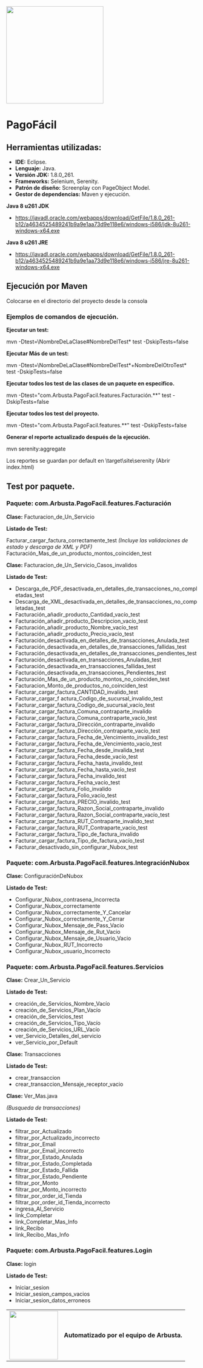 <img src="https://drive.google.com/uc?id=1hJSrL1jW94zsIrxLUG90cbfytQCI7Nnw" width="256">

# PagoFácil

## Herramientas utilizadas:
- **IDE:** Eclipse.
- **Lenguaje:** Java.
- **Versión JDK:** 1.8.0_261.
- **Frameworks:** Selenium, Serenity.
- **Patrón de diseño:** Screenplay con PageObject Model.
- **Gestor de dependencias:** Maven y ejecución. 

**Java 8 u261 JDK**
- https://javadl.oracle.com/webapps/download/GetFile/1.8.0_261-b12/a4634525489241b9a9e1aa73d9e118e6/windows-i586/jdk-8u261-windows-x64.exe

**Java 8 u261 JRE**
- https://javadl.oracle.com/webapps/download/GetFile/1.8.0_261-b12/a4634525489241b9a9e1aa73d9e118e6/windows-i586/jre-8u261-windows-x64.exe

## Ejecución por Maven

Colocarse en el directorio del proyecto desde la consola

### Ejemplos de comandos de ejecución.

**Ejecutar un test:**

mvn -Dtest=\NombreDeLaClase#NombreDelTest* test -DskipTests=false

**Ejecutar Más de un test:**

mvn -Dtest=\NombreDeLaClase#NombreDelTest*+NombreDelOtroTest* test -DskipTests=false

**Ejecutar todos los test de las clases de un paquete en especifico.**

mvn -Dtest="com.Arbusta.PagoFacil.features.Facturación.**" test -DskipTests=false

**Ejecutar todos los test del proyecto.**

mvn -Dtest="com.Arbusta.PagoFacil.features.**" test -DskipTests=false

**Generar el reporte actualizado después de la ejecución.**

mvn serenity:aggregate

Los reportes se guardan por default en \target\site\serenity (Abrir index.html)

## Test por paquete.

### Paquete: com.Arbusta.PagoFacil.features.Facturación
**Clase:** Facturacion_de_Un_Servicio

**Listado de Test:**

Facturar_cargar_factura_correctamente_test *(Incluye las validaciones de estado y descarga de XML y PDF)*
Facturación_Mas_de_un_producto_montos_coinciden_test

**Clase:** Facturacion_de_Un_Servicio_Casos_invalidos

**Listado de Test:**

* Descarga_de_PDF_desactivada_en_detalles_de_transacciones_no_completadas_test
* Descarga_de_XML_desactivada_en_detalles_de_transacciones_no_completadas_test
* Facturación_añadir_producto_Cantidad_vacío_test
* Facturación_añadir_producto_Descripcion_vacío_test
* Facturación_añadir_producto_Nombre_vacío_test
* Facturación_añadir_producto_Precio_vacío_test
* Facturación_desactivada_en_detalles_de_transacciones_Anulada_test
* Facturación_desactivada_en_detalles_de_transacciones_fallidas_test
* Facturación_desactivada_en_detalles_de_transacciones_pendientes_test
* Facturación_desactivada_en_transacciones_Anuladas_test
* Facturación_desactivada_en_transacciones_fallidas_test
* Facturación_desactivada_en_transacciones_Pendientes_test
* Facturación_Mas_de_un_producto_montos_no_coinciden_test
* Facturacion_Monto_de_productos_no_coinciden_test
* Facturar_cargar_factura_CANTIDAD_invalido_test
* Facturar_cargar_f actura_Codigo_de_sucursal_invalido_test
* Facturar_cargar_factura_Codigo_de_sucursal_vacío_test
* Facturar_cargar_factura_Comuna_contraparte_invalido
* Facturar_cargar_factura_Comuna_contraparte_vacío_test
* Facturar_cargar_factura_Dirección_contraparte_invalido
* Facturar_cargar_factura_Dirección_contraparte_vacío_test
* Facturar_cargar_factura_Fecha_de_Vencimiento_invalido_test
* Facturar_cargar_factura_Fecha_de_Vencimiento_vacío_test
* Facturar_cargar_factura_Fecha_desde_invalida_test
* Facturar_cargar_factura_Fecha_desde_vacío_test
* Facturar_cargar_factura_Fecha_hasta_invalido_test
* Facturar_cargar_factura_Fecha_hasta_vacío_test
* Facturar_cargar_factura_Fecha_invalido_test
* Facturar_cargar_factura_Fecha_vacío_test
* Facturar_cargar_factura_Folio_invalido
* Facturar_cargar_factura_Folio_vacío_test
* Facturar_cargar_factura_PRECIO_invalido_test
* Facturar_cargar_factura_Razon_Social_contraparte_invalido
* Facturar_cargar_factura_Razon_Social_contraparte_vacío_test
* Facturar_cargar_factura_RUT_Contraparte_invalido_test
* Facturar_cargar_factura_RUT_Contraparte_vacío_test
* Facturar_cargar_factura_Tipo_de_factura_invalido
* Facturar_cargar_factura_Tipo_de_factura_vacío_test
* Facturar_desactivado_sin_configurar_Nubox_test


### Paquete: com.Arbusta.PagoFacil.features.IntegraciónNubox
**Clase:** ConfiguraciónDeNubox

**Listado de Test:**

* Configurar_Nubox_contrasena_Incorrecta
* Configurar_Nubox_correctamente
* Configurar_Nubox_correctamente_Y_Cancelar
* Configurar_Nubox_correctamente_Y_Cerrar
* Configurar_Nubox_Mensaje_de_Pass_Vacio
* Configurar_Nubox_Mensaje_de_Rut_Vacio
* Configurar_Nubox_Mensaje_de_Usuario_Vacio
* Configurar_Nubox_RUT_Incorrecto
* Configurar_Nubox_usuario_Incorrecto

### Paquete: com.Arbusta.PagoFacil.features.Servicios
**Clase:** Crear_Un_Servicio

**Listado de Test:**
* creación_de_Servicios_Nombre_Vacío
* creación_de_Servicios_Plan_Vacío
* creación_de_Servicios_test
* creación_de_Servicios_Tipo_Vacío
* creación_de_Servicios_URL_Vacío
* ver_Servicio_Detalles_del_servicio
* ver_Servicio_por_Default

**Clase:** Transacciones

**Listado de Test:**
* crear_transaccion
* crear_transaccion_Mensaje_receptor_vacio

**Clase:** Ver_Mas.java

*(Busqueda de transacciones)*

**Listado de Test:**

* filtrar_por_Actualizado
* filtrar_por_Actualizado_incorrecto
* filtrar_por_Email
* filtrar_por_Email_incorrecto
* filtrar_por_Estado_Anulada
* filtrar_por_Estado_Completada
* filtrar_por_Estado_Fallida
* filtrar_por_Estado_Pendiente
* filtrar_por_Monto
* filtrar_por_Monto_incorrecto
* filtrar_por_order_id_Tienda
* filtrar_por_order_id_Tienda_incorrecto
* ingresa_Al_Servicio
* link_Completar
* link_Completar_Mas_Info
* link_Recibo
* link_Recibo_Mas_Info

### Paquete: com.Arbusta.PagoFacil.features.Login
**Clase:** login

**Listado de Test:**
* Iniciar_sesion
* Iniciar_sesion_campos_vacios
* Iniciar_sesion_datos_erroneos



|   |   |
| :------------ | :------------ |
|  <img src="https://drive.google.com/uc?id=1IBhvGh8oqxGyik2ZyUlSkEa6s2FsQXN9" width="128"> | **Automatizado por el equipo de Arbusta.**  |
